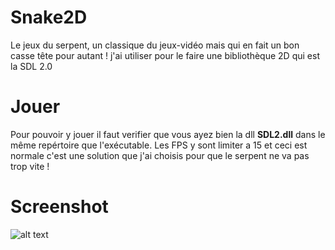  # Snake2D
Le jeux du serpent, un classique du jeux-vidéo mais qui en fait un bon casse tête pour autant ! j'ai utiliser pour le faire une bibliothèque 2D qui est la SDL 2.0


# Jouer 
Pour pouvoir y jouer il faut verifier que vous ayez bien la dll __SDL2.dll__ dans le même repértoire que l'exécutable. Les FPS y sont limiter a 15 et ceci est normale c'est une solution que j'ai choisis pour que le serpent ne va pas trop vite !

# Screenshot 
![alt text](https://nsa40.casimages.com/img/2020/02/15/200215110034173823.png) 
